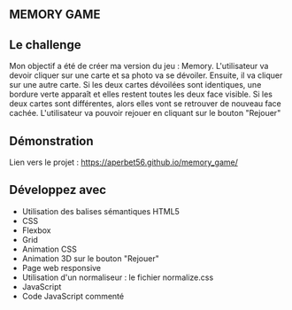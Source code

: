## MEMORY GAME

## Le challenge

Mon objectif a été de créer ma version du jeu : Memory. L'utilisateur va devoir cliquer sur une carte et sa photo va se dévoiler. Ensuite, il va cliquer sur une autre carte. Si les deux cartes dévoilées sont identiques, une bordure verte apparaît et elles restent toutes les deux face visible. Si les deux cartes sont différentes, alors elles vont se retrouver de nouveau face cachée.
L'utilisateur va pouvoir rejouer en cliquant sur le bouton "Rejouer"

## Démonstration

Lien vers le projet : https://aperbet56.github.io/memory_game/

## Développez avec

- Utilisation des balises sémantiques HTML5
- CSS
- Flexbox
- Grid
- Animation CSS
- Animation 3D sur le bouton "Rejouer"
- Page web responsive
- Utilisation d'un normaliseur : le fichier normalize.css
- JavaScript
- Code JavaScript commenté
